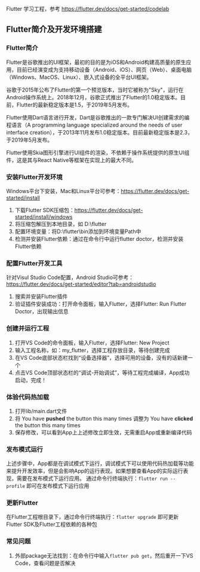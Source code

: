 Flutter 学习工程，参考 https://flutter.dev/docs/get-started/codelab

## Flutter简介及开发环境搭建

### Flutter简介
Flutter是谷歌推出的UI框架，最初的目的是为iOS和Android构建高质量的原生应用，目前已经演变成为支持移动设备（Android、iOS）、网页（Web）、桌面电脑（Windows、MacOS、Linux）、嵌入式设备的全平台UI框架。

谷歌于2015年公布了Flutter的第一个预览版本，当时它被称为"Sky"，运行在Android操作系统上。2018年12月，谷歌正式推出了Flutter的1.0稳定版本。目前，Flutter的最新稳定版本是1.5，于2019年5月发布。

Flutter使用Dart语言进行开发，Dart是谷歌推出的一款专门解决UI创建需求的编程语言（A programming language specialized around the needs of user interface creation），于2013年11月发布1.0稳定版本。目前最新稳定版本是2.3，于2019年5月发布。

Flutter使用Skia图形引擎进行UI组件的渲染，不依赖于操作系统提供的原生UI组件，这是其与React Native等框架在实现上的最大不同。

### 安装Flutter开发环境
Windows平台下安装，Mac和Linux平台可参考：https://flutter.dev/docs/get-started/install
1. 下载Flutter SDK压缩包：https://flutter.dev/docs/get-started/install/windows
2. 将压缩包解压到本地目录，如 D:\flutter
3. 配置环境变量：将D:\flutter\bin添加到环境变量Path中
4. 检测并安装Flutter依赖：通过在命令行中运行flutter doctor，检测并安装Flutter依赖

### 配置Flutter开发工具
针对Visul Studio Code配置，Android Studio可参考：https://flutter.dev/docs/get-started/editor?tab=androidstudio
1. 搜索并安装Flutter插件
2. 验证插件安装成功：打开命令面板，输入Flutter，选择Flutter: Run Flutter Doctor，出现输出信息

### 创建并运行工程
1. 打开VS Code的命令面板，输入Flutter，选择Flutter: New Project
2. 输入工程名称，如：my_flutter，选择工程存放目录，等待创建完成
3. 在VS Code底部状态栏找到“设备选择器”，选择可用的设备，没有的话新建一个
4. 点击VS Code顶部状态栏的“调试-开始调试”，等待工程完成编译，App成功启动，完成！

### 体验代码热加载
1. 打开lib/main.dart文件
2. 将 You have **pushed** the button this many times 调整为 You have **clicked** the button this many times
3. 保存修改，可以看到App上上述修改立即生效，无需重启App或重新编译代码

### 发布模式运行
上述步骤中，App都是在调试模式下运行，调试模式下可以使用代码热加载等功能来提升开发效率，但是会影响App的运行表现。如果想要查看App的实际运行表现，需要在发布模式下运行应用。
通过命令行终端执行：`flutter run --profile` 即可在发布模式下运行应用

### 更新Flutter
在Flutter工程根目录下，通过命令行终端执行：`flutter upgrade` 即可更新Flutter SDK及Flutter工程依赖的各种包

### 常见问题
1. 外部package无法找到：在命令行中输入`flutter pub get`，然后重开一下VS Code，查看问题是否解决